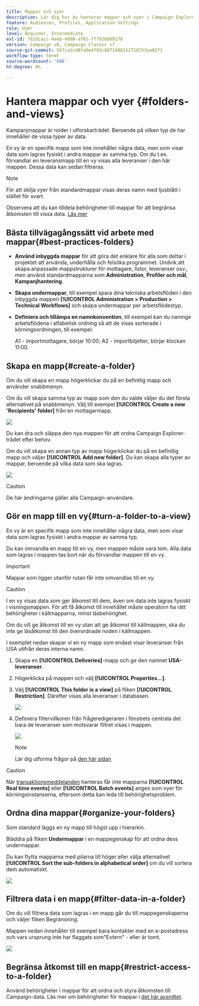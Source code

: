 ```yaml
---
title: Mappar och vyer
description: Lär dig hur du hanterar mappar och vyer i Campaign Explorer
feature: Audiences, Profiles, Application Settings
role: User
level: Beginner, Intermediate
exl-id: 762dcacc-4aeb-4990-af01-7f793bd69170
version: Campaign v8, Campaign Classic v7
source-git-commit: 567ca1cd8fa6e4f03c8871488152710753ea02f1
workflow-type: tm+mt
source-wordcount: '686'
ht-degree: 0%

---
```


# Hantera mappar och vyer {#folders-and-views}

Kampanjmappar är noder i utforskarträdet. Beroende på vilken typ de har innehåller de vissa typer av data.

En vy är en specifik mapp som inte innehåller några data, men som visar data som lagras fysiskt i andra mappar av samma typ. Om du t.ex. förvandlar en leveransmapp till en vy visas alla leveranser i den här mappen. Dessa data kan sedan filtreras.


>[!NOTE]
>
>För att skilja vyer från standardmappar visas deras namn med ljusblått i stället för svart.

Observera att du kan tilldela behörigheter till mappar för att begränsa åtkomsten till vissa data. [Läs mer](#restrict-access-to-a-folder)

## Bästa tillvägagångssätt vid arbete med mappar{#best-practices-folders}

* **Använd inbyggda mappar** för att göra det enklare för alla som deltar i projektet att använda, underhålla och felsöka programmet. Undvik att skapa anpassade mappstrukturer för mottagare, listor, leveranser osv., men använd standardmapparna som **Administration**, **Profiler och mål**, **Kampanjhantering**.

* **Skapa undermappar**, till exempel spara dina tekniska arbetsflöden i den inbyggda mappen **[!UICONTROL Administration > Production > Technical Workflows]** och skapa undermappar per arbetsflödestyp.

* **Definiera och tillämpa en namnkonvention**, till exempel kan du namnge arbetsflödena i alfabetisk ordning så att de visas sorterade i körningsordningen, till exempel:

  A1 - importmottagare, börjar 10:00;
A2 - importbiljetter, börjar klockan 11:00.

## Skapa en mapp{#create-a-folder}

Om du vill skapa en mapp högerklickar du på en befintlig mapp och använder snabbmenyn.

Om du vill skapa samma typ av mapp som den du valde väljer du det första alternativet på snabbmenyn. Välj till exempel **[!UICONTROL Create a new 'Recipients' folder]** från en mottagarmapp.

![](assets/create-recipient-folder.png)

Du kan dra och släppa den nya mappen för att ordna Campaign Explorer-trädet efter behov.

Om du vill skapa en annan typ av mapp högerklickar du på en befintlig mapp och väljer **[!UICONTROL Add new folder]**. Du kan skapa alla typer av mappar, beroende på vilka data som ska lagras.

![](assets/add-new-folder.png)

>[!CAUTION]
>
>De här ändringarna gäller alla Campaign-användare.

## Gör en mapp till en vy{#turn-a-folder-to-a-view}

En vy är en specifik mapp som inte innehåller några data, men som visar data som lagras fysiskt i andra mappar av samma typ.

Du kan omvandla en mapp till en vy, men mappen måste vara tom. Alla data som lagras i mappen tas bort när du förvandlar mappen till en vy.

>[!IMPORTANT]
>
>Mappar som ligger utanför rutan får inte omvandlas till en vy.


>[!CAUTION]
>
>I en vy visas data som ger åtkomst till dem, även om data inte lagras fysiskt i visningsmappen. För att få åtkomst till innehållet måste operatorn ha rätt behörigheter i källmapparna, minst läsbehörighet.
>
>Om du vill ge åtkomst till en vy utan att ge åtkomst till källmappen, ska du inte ge läsåtkomst till den överordnade noden i källmappen.

I exemplet nedan skapar vi en ny mapp som endast visar leveranser från USA utifrån deras interna namn.

1. Skapa en **[!UICONTROL Deliveries]**-mapp och ge den namnet **USA-leveranser**.
1. Högerklicka på mappen och välj **[!UICONTROL Properties...]**.
1. Välj **[!UICONTROL This folder is a view]** på fliken **[!UICONTROL Restriction]**. Därefter visas alla leveranser i databasen.

   ![](assets/this-folder-is-a-view.png)

1. Definiera filtervillkoren från frågeredigeraren i fönstrets centrala del: bara de leveranser som motsvarar filtret visas i mappen.

   ![](assets/filter-view.png)

   >[!NOTE]
   >
   >Lär dig utforma frågor på [den här sidan](create-filters.md#advanced-filters)


>[!CAUTION]
>
>När [transaktionsmeddelanden](../send/transactional.md) hanteras får inte mapparna **[!UICONTROL Real time events]** eller **[!UICONTROL Batch events]** anges som vyer för körningsinstanserna, eftersom detta kan leda till behörighetsproblem.

## Ordna dina mappar{#organize-your-folders}

Som standard läggs en ny mapp till högst upp i hierarkin.

Bläddra på fliken **Undermappar** i en mappegenskap för att ordna dess undermappar.

Du kan flytta mapparna med pilarna till höger eller välja alternativet **[!UICONTROL Sort the sub-folders in alphabetical order]** om du vill sortera dem automatiskt.

![](assets/sort-folders.png)


## Filtrera data i en mapp{#filter-data-in-a-folder}

Om du vill filtrera data som lagras i en mapp går du till mappegenskaperna och väljer fliken Begränsning.

Mappen nedan innehåller till exempel bara kontakter med en e-postadress och vars ursprung inte har flaggats som&quot;Extern&quot; - eller är tomt.

![](assets/add-a-filter-to-a-folder.png)


## Begränsa åtkomst till en mapp{#restrict-access-to-a-folder}

Använd behörigheter i mappar för att ordna och styra åtkomsten till Campaign-data. Läs mer om behörigheter för mappar i [det här avsnittet](../start/folder-permissions.md).
